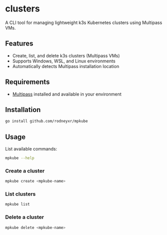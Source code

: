 # clusters

A CLI tool for managing lightweight k3s Kubernetes clusters using Multipass VMs.

## Features

- Create, list, and delete k3s clusters (Multipass VMs)
- Supports Windows, WSL, and Linux environments
- Automatically detects Multipass installation location

## Requirements

- [Multipass](https://multipass.run/) installed and available in your environment

## Installation

```sh
go install github.com/rodneyxr/mpkube
```

## Usage

List available commands:

```sh
mpkube --help
```

### Create a cluster

```sh
mpkube create <mpkube-name>
```

### List clusters

```sh
mpkube list
```

### Delete a cluster

```sh
mpkube delete <mpkube-name>
```
